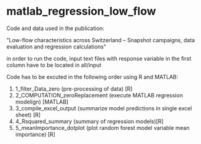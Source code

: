 # matlab_regression_low_flow
Code and data used in the publication: 

"Low-flow characteristics across Switzerland – Snapshot campaigns, data evaluation and regression calculations" 

in order to run the code, input text files with response variable in the first column have to be located in all/input

Code has to be excuted in the following order using R and MATLAB:

1)  1_filter_Data_zero (pre-processing of data) [R]
2)  2_COMPUTATION_zeroReplacement (execute MATLAB regression modelign) [MATLAB]
3)  3_compile_excel_output (summarize model predictions in single excel sheet) [R]
4)  4_Rsquared_summary (summary of regression models)[R]
5)  5_meanImportance_dotplot (plot random forest model variable mean importance) [R]
